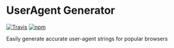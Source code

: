 # UserAgent Generator
[![Travis](https://img.shields.io/travis/pastelsky/useragent-generator.svg)]()
[![npm](https://img.shields.io/npm/v/useragent-generator.svg)]()

Easily generate accurate user-agent strings for popular browsers
